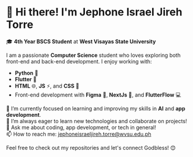 # 👋 Hi there! I'm Jephone Israel Jireh Torre

🎓 **4th Year BSCS Student** at **West Visayas State University**

I am a passionate **Computer Science** student who loves exploring both front-end and back-end development. I enjoy working with:
- **Python** 🐍
- **Flutter** 🦋
- **HTML** 🌐, **JS** ⚡, and **CSS** 🎨
- Front-end development with **Figma** 🎨, **NextJs** 🌟, and **FlutterFlow** 💻

🔭 I’m currently focused on learning and improving my skills in **AI** and **app development**.  
🌱 I’m always eager to learn new technologies and collaborate on projects!  
💬 Ask me about coding, app development, or tech in general!  
📫 How to reach me: jephoneisraeljireh.torre@wvsu.edu.ph

Feel free to check out my repositories and let's connect Godbless! 😊
